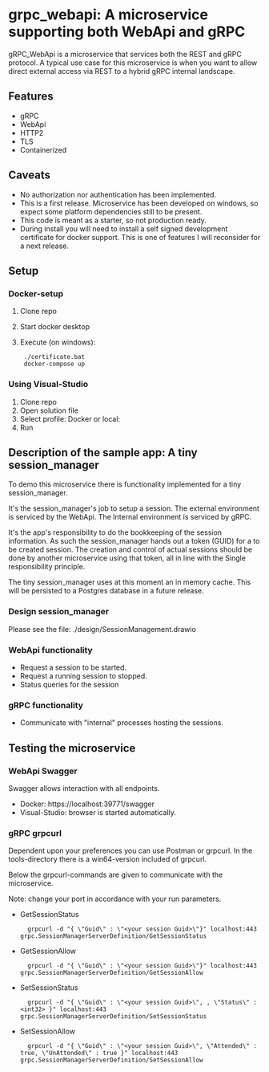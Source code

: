 # grpc_webapi: A microservice supporting both WebApi and gRPC


gRPC_WebApi is a microservice that services both the REST and gRPC protocol. A typical use case for this microservice is when you want to allow direct external access via REST to a hybrid gRPC internal landscape.

## Features
- gRPC
- WebApi
- HTTP2
- TLS
- Containerized

## Caveats
- No authorization nor authentication has been implemented.
- This is a first release. Microservice has been developed on windows, so expect some platform dependencies still to be present.
- This code is meant as a starter, so not production ready.
- During install you will need to install a self signed development certificate for docker support. This is one of features I will reconsider for a next release. 

## Setup

### Docker-setup
1. Clone repo
2. Start docker desktop
3. Execute (on windows):

        ./certificate.bat    
        docker-compose up


### Using Visual-Studio
1. Clone repo
2. Open solution file
3. Select profile: Docker or local:
4. Run

## Description of the sample app: A tiny session_manager
To demo this microservice there is functionality implemented for a tiny session_manager. 

It's the session_manager's job to setup a session. The external environment is serviced by the WebApi. The Internal environment is serviced by gRPC.

It's the app's responsibility to do the bookkeeping of the session information. As such the session_manager hands out a token (GUID) for a to be created session. The creation and control of actual sessions should be done by another microservice using that token, all in line with the Single responsibility principle.  

The tiny session_manager uses at this moment an in memory cache. This will be persisted to a Postgres database in a future release. 

### Design session_manager

Please see the file: ./design/SessionManagement.drawio

### WebApi functionality
- Request a session to be started.
- Request a running session to stopped.  
- Status queries for the session

### gRPC functionality
- Communicate with "internal" processes hosting the sessions.

## Testing the microservice

### WebApi Swagger

Swagger allows interaction with all endpoints. 
- Docker: https://localhost:39771/swagger
- Visual-Studio: browser is started automatically.

### gRPC grpcurl

Dependent upon your preferences you can use Postman or grpcurl. In the tools-directory there is a win64-version included of grpcurl. 

Below the grpcurl-commands are given to communicate with the microservice.

Note: change your port in accordance with your run parameters.

- GetSessionStatus

        grpcurl -d "{ \"Guid\" : \"<your session Guid>\"}" localhost:443 grpc.SessionManagerServerDefinition/GetSessionStatus

- GetSessionAllow

        grpcurl -d "{ \"Guid\" : \"<your session Guid>\"}" localhost:443 grpc.SessionManagerServerDefinition/GetSessionAllow


- SetSessionStatus

        grpcurl -d "{ \"Guid\" : \"<your session Guid>\", , \"Status\" : <int32> }" localhost:443 grpc.SessionManagerServerDefinition/SetSessionStatus

- SetSessionAllow

        grpcurl -d "{ \"Guid\" : \"<your session Guid>\", \"Attended\" : true, \"UnAttended\" : true }" localhost:443 grpc.SessionManagerServerDefinition/SetSessionAllow


